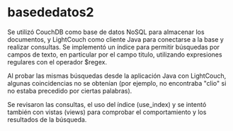 # basededatos2

Se utilizó CouchDB como base de datos NoSQL para almacenar los documentos, y LightCouch como cliente Java para conectarse a la base y realizar consultas. Se implementó un índice para permitir búsquedas por campos de texto, en particular por el campo titulo, utilizando expresiones regulares con el operador $regex.

Al probar las mismas búsquedas desde la aplicación Java con LightCouch, algunas coincidencias no se obtenían (por ejemplo, no encontraba "clio" si no estaba precedido por ciertas palabras).

Se revisaron las consultas, el uso del índice (use_index) y se intentó también con vistas (views) para comprobar el comportamiento y los resultados de la búsqueda.
